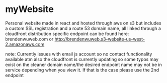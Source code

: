 # myWebsite

Personal website made in react and hosted through aws on s3 but includes a custom SSL registration and a route 53 domain name, all linked through a cloudfront distribution specific endpoint can be found here: brendenwuweb.com
or http://brendenwuweb.s3-website-us-west-2.amazonaws.com



note: Currently issues with email js account so no contact functionality available atm also the cloudfront is currently updating so some typos may exist on the cleaner domain name/the desired endpoint name may not be in service depending when you view it. If that is the case please use the 2nd endpoint
